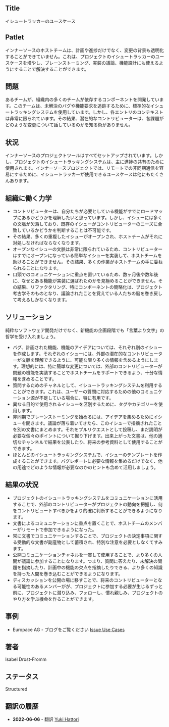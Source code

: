 ## Title

イシュートラッカーのユースケース

## Patlet

インナーソースのホストチームは、計画や進捗だけでなく、変更の背景も透明化することができていません。これは、プロジェクトのイシュートラッカーのユースケースを増やし、ブレーンストーミング、実装の議論、機能設計にも使えるようにすることで解決することができます。

## 問題

あるチームが、組織内の多くのチームが依存するコンポーネントを開発しています。このチームは、未解決のバグや機能要求を追跡するために、標準的なイシュートラッキングシステムを使用しています。しかし、各エントリのコンテキストは非常に限られています。その結果、潜在的なコントリビューターは、各課題がどのような変更について話しているのかを知る術がありません。

## 状況

インナーソースのプロジェクトツールはすべてセットアップされています。しかし、プロジェクトのイシュートラッキングシステムは、主に進捗の共有のために使用されます。インナーソースプロジェクトでは、リモートでの非同期通信を容易にするために、イシュートラッカーが使用できるユースケースは他にもたくさんあります。

## 組織に働く力学

* コントリビューターは、自分たちが必要としている機能がすでにロードマップにあるかどうかを理解したいと思っています。しかし、イシューには多くの文脈が欠落しており、既存のイシューがコントリビューターのニーズに合致しているかどうかを判断することは不可能です。
* その結果、多くの重複したイシューがオープンされ、ホストチームがそれに対処しなければならなくなります。
* オープンなイシューの文脈は非常に限られているため、コントリビューターはすでにオープンになっている簡単なイシューを実装して、ホストチームを助けることができません。その結果、多くの作業がホストチームの手に委ねられることになります。
* 口頭でのコミュニケーションに重点を置いているため、数ヶ月後や数年後に、なぜとある機能が実装に選ばれたのかを見極めることができません。その結果、リファクタリング、特にコンポーネントの簡略化は、プロジェクト考古学そのものとなり、議論されたことを覚えている人たちの脳を巻き戻して考えるしかなくなります。

## ソリューション

純粋なソフトウェア開発だけでなく、新機能の企画段階でも「言葉より文字」の哲学を受け入れましょう。

* バグ、計画された機能、機能のアイデアについては、それぞれ別のイシューを作成します。それぞれのイシューには、外部の潜在的なコントリビューターが文脈を理解できるように、可能な限り多くの情報を含めるようにします。理想的には、特に簡単な変更については、外部のコントリビューターが問題の機能を実装することでホストチームをサポートできるよう、十分な情報を含めることです。
* 質問するためのチャネルとして、イシュートラッキングシステムを利用することができます。これは、ユーザーの質問に対応するための他のコミュニケーション源が不足している場合に、特に有用です。
* 異なる目的で使用されるイシューを区別するために、タグやカテゴリーを使用します。
* 非同期でブレーンストーミングを始めるには、アイデアを集めるためにイシューを開きます。議論が落ち着いてきたら、このイシューで指摘されたことを別の文書にまとめます。それをプルリクエストとして投稿し、まだ説明が必要な個々のポイントについて掘り下げます。出来上がった文書は、他の適切なチャンネルで結果を公表したり、将来の参考資料として使用することができます。
* ほとんどのイシュートラッキングシステムで、イシューのテンプレートを作成することができます。バグレポートに必要な情報を集めるだけでなく、他の用途でどのような情報が必要なのかのヒントも含めて活用しましょう。

## 結果の状況

* プロジェクトのイシュートラッキングシステムをコミュニケーションに活用することで、外部のコントリビューターがプロジェクトの動向を把握し、何をコントリビュートすべきかをより的確に判断することができるようになります。
* 文書によるコミュニケーションに重点を置くことで、ホストチームのメンバーがリモートで参加できるようになった。
* 常に文書でコミュニケーションすることで、プロジェクトの決定事項に関する受動的な文書が副産物として蓄積され、特別な注意を必要としなくてすみます。
* 公開コミュニケーションチャネルを一貫して使用することで、より多くの人間が議論に参加することになります。つまり、質問に答えたり、未解決の問題を指摘したり、計画中の機能の欠点を指摘したりできる、より多くの知識を持った人間を巻き込むことができるようになります。
* ディスカッションを公開の場に移すことで、将来のコントリビューターとなる可能性のあるメンバーがが、プロジェクトに参加する必要が生じるずっと前に、プロジェクトに潜り込み、フォローし、慣れ親しみ、プロジェクトのやり方を学ぶ機会を作ることができます。

## 事例

* Europace AG - ブログをご覧ください [Issue Use Cases](https://tech.europace.de/post/using-issues-for-asking-questions-and-tracking-work/)

## 著者

Isabel Drost-Fromm

## ステータス

Structured

## 翻訳の履歴

- **2022-06-06** - 翻訳 [Yuki Hattori](https://github.com/yuhattor)
